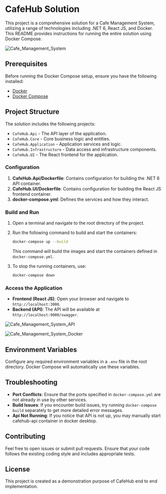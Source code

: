 # CafeHub Solution

This project is a comprehensive solution for a Cafe Management System, utilizing a range of technologies including .NET 6, React JS, and Docker. This README provides instructions for running the entire solution using Docker Compose.

![Cafe_Management_System](https://github.com/user-attachments/assets/da30b4bd-5571-4d00-a719-14ddeab22d93)

## Prerequisites

Before running the Docker Compose setup, ensure you have the following installed:

- [Docker](https://docs.docker.com/get-docker/)
- [Docker Compose](https://docs.docker.com/compose/install/)

## Project Structure

The solution includes the following projects:

- `CafeHub.Api` - The API layer of the application.
- `CafeHub.Core` - Core business logic and entities.
- `CafeHub.Application` - Application services and logic.
- `CafeHub.Infrastructure` - Data access and infrastructure components.
- `CafeHub.UI` - The React frontend for the application.


### Configuration

1. **CafeHub.Api/Dockerfile**: Contains configuration for building the .NET 6 API container.
2. **CafeHub.UI/Dockerfile**: Contains configuration for building the React JS frontend container.
3. **docker-compose.yml**: Defines the services and how they interact.

### Build and Run

1. Open a terminal and navigate to the root directory of the project.

2. Run the following command to build and start the containers:

    ```bash
    docker-compose up --build
    ```

    This command will build the images and start the containers defined in `docker-compose.yml`.

3. To stop the running containers, use:

    ```bash
    docker-compose down
    ```

### Access the Application

- **Frontend (React JS)**: Open your browser and navigate to `http://localhost:3000`.
- **Backend (API)**: The API will be available at `http://localhost:9000/swagger`.

![Cafe_Management_System_API](https://github.com/user-attachments/assets/3973f668-fbdc-442d-b35f-26729fed6541)

![Cafe_Management_System_Docker](https://github.com/user-attachments/assets/4d48655d-d93b-4ecb-a5c9-a1e9b88fe7d6)

## Environment Variables

Configure any required environment variables in a `.env` file in the root directory. Docker Compose will automatically use these variables.

## Troubleshooting

- **Port Conflicts**: Ensure that the ports specified in `docker-compose.yml` are not already in use by other services.
- **Build Issues**: If you encounter build issues, try running `docker-compose build` separately to get more detailed error messages.
- **Api Not Running**: If you notice that API is not up, you may manually start cafehub-api container in docker desktop.

## Contributing

Feel free to open issues or submit pull requests. Ensure that your code follows the existing coding style and includes appropriate tests.

## License

This project is created as a demonstration purpose of CafeHub end to end implementation.



